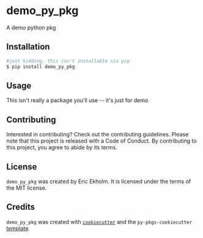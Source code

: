 # demo_py_pkg

A demo python pkg

## Installation

```bash
#just kidding, this isn't installable via pip
$ pip install demo_py_pkg
```

## Usage

This isn't really a package you'll use -- it's just for demo

## Contributing

Interested in contributing? Check out the contributing guidelines. Please note that this project is released with a Code of Conduct. By contributing to this project, you agree to abide by its terms.

## License

`demo_py_pkg` was created by Eric Ekholm. It is licensed under the terms of the MIT license.

## Credits

`demo_py_pkg` was created with [`cookiecutter`](https://cookiecutter.readthedocs.io/en/latest/) and the `py-pkgs-cookiecutter` [template](https://github.com/py-pkgs/py-pkgs-cookiecutter).
